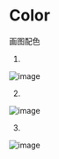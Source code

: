 # Color
画图配色

1.
![image](https://github.com/Cooper1023/Color/assets/88606843/326b391f-7e01-4865-9b31-4fa145994a65)

2. 
![image](https://github.com/Cooper1023/Color/assets/88606843/2db81292-45ec-4975-b5f7-2a69482005f0)

3. 
![image](https://github.com/Cooper1023/Color/assets/88606843/805d8443-da2e-42d8-8a3b-8d8352fec9a5)

